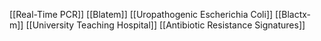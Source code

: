 [[Real-Time PCR]]
[[Blatem]]
[[Uropathogenic Escherichia Coli]]
[[Blactx-m]]
[[University Teaching Hospital]]
[[Antibiotic Resistance Signatures]]
